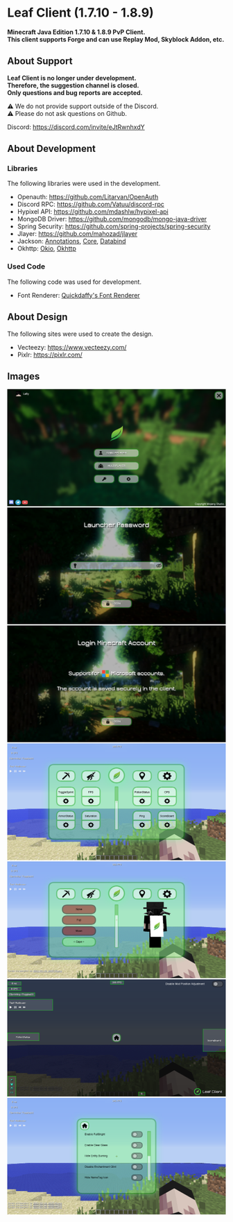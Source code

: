 # Leaf Client (1.7.10 - 1.8.9)
**Minecraft Java Edition 1.7.10 &amp; 1.8.9 PvP Client.**  
**This client supports Forge and can use Replay Mod, Skyblock Addon, etc.**
## About Support
**Leaf Client is no longer under development.**  
**Therefore, the suggestion channel is closed.**  
**Only questions and bug reports are accepted.**  

⚠ We do not provide support outside of the Discord.  
⚠ Please do not ask questions on Github.  

Discord: https://discord.com/invite/eJtRwnhxdY
## About Development
### Libraries
The following libraries were used in the development.  

- Openauth: https://github.com/Litarvan/OpenAuth
- Discord RPC: https://github.com/Vatuu/discord-rpc
- Hypixel API: https://github.com/mdashlw/hypixel-api
- MongoDB Driver: https://github.com/mongodb/mongo-java-driver
- Spring Security: https://github.com/spring-projects/spring-security
- Jlayer: https://github.com/mahozad/jlayer
- Jackson: [Annotations](https://github.com/FasterXML/jackson-annotations), [Core](https://github.com/FasterXML/jackson-core), [Databind](https://github.com/FasterXML/jackson-databind)
- Okhttp: [Okio](https://github.com/square/okio), [Okhttp](https://github.com/square/okhttp)

### Used Code
The following code was used for development.  

- Font Renderer: [Quickdaffy's Font Renderer](https://www.youtube.com/watch?v=w0hHF2wMBB0&t=105s)

## About Design
The following sites were used to create the design.  

- Vecteezy: https://www.vecteezy.com/
- Pixlr: https://pixlr.com/

## Images
![Main Screen](images/titlescreen.png)
![Passward Screen](images/passward.png)
![Login Screen](images/login.png)
![Mod Setting Screen](images/mod.png)
![Cosmetic Setting Screen](images/cosmetic.png)
![Hud Editor Screen](images/hudeditor.png)
![Client Setting Screen](images/setting.png)
